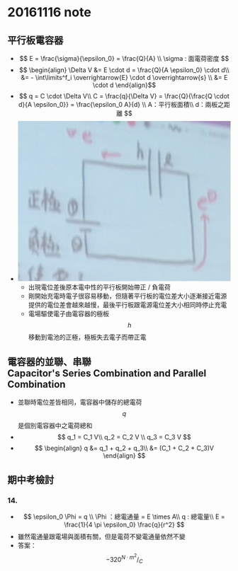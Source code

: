 # 20161116 note
## 平行板電容器
* $$ E = \frac{\sigma}{\epsilon_0} = \frac{Q}{A} \\
  \sigma : 面電荷密度 $$
* $$ \begin{align}
\Delta V &= E \cdot d = \frac{Q}{A \epsilon_0} \cdot d\\
  &= - \int\limits^f_i \overrightarrow{E} \cdot d \overrightarrow{s} \\
  &= E \cdot d 
  \end{align}$$
* $$ q = C \cdot \Delta V\\
C = \frac{q}{\Delta V} = \frac{Q}{\frac{Q \cdot d}{A \epsilon_0}} = \frac{\epsilon_0 A}{d} \\
A：平行板面積\\
d：兩板之距離 $$
* ![圖例](IMG_20161116_101946.jpg)
  * 出現電位差後原本電中性的平行板開始帶正 / 負電荷
  * 剛開始充電時電子很容易移動，但隨著平行板的電位差大小逐漸接近電源提供的電位差會越來越慢，最後平行板跟電源電位差大小相同時停止充電
  * 電場驅使電子由電容器的極板 $$ h $$ 移動到電池的正極，極板失去電子而帶正電

## 電容器的並聯、串聯<br>Capacitor's Series Combination and Parallel Combination
* 並聯時電位差皆相同，電容器中儲存的總電荷 $$ q $$ 是個別電容器中之電荷總和
* $$ q_1 = C_1 V\\
q_2 = C_2 V \\
q_3 = C_3 V
$$
* $$ 
\begin{align}
  q &= q_1 + q_2 + q_3\\
  &= (C_1 + C_2 + C_3)V
\end{align}
$$

## 期中考檢討
### 14.
* $$ \epsilon_0 \Phi = q \\
\Phi ：總電通量 = E \times A\\
q : 總電量\\
E = \frac{1}{4 \pi \epsilon_0} \frac{q}{r^2} $$
* 雖然電通量跟電場與面積有關，但是電荷不變電通量依然不變
* 答案： $$-320 {^{N \cdot m^2} / _C} $$